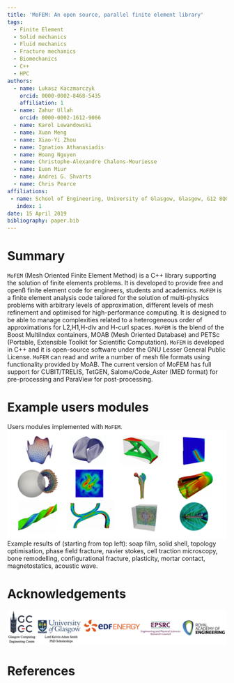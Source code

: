 ```yaml
---
title: 'MoFEM: An open source, parallel finite element library'
tags:
  - Finite Element
  - Solid mechanics
  - Fluid mechanics
  - Fracture mechanics
  - Biomechanics
  - C++
  - HPC
authors:
  - name: Lukasz Kaczmarczyk
    orcid: 0000-0002-8468-5435
    affiliation: 1 
  - name: Zahur Ullah
    orcid: 0000-0002-1612-9066
  - name: Karol Lewandowski
  - name: Xuan Meng  
  - name: Xiao-Yi Zhou 
  - name: Ignatios Athanasiadis  
  - name: Hoang Nguyen  
  - name: Christophe-Alexandre Chalons-Mouriesse 
  - name: Euan Miur
  - name: Andrei G. Shvarts
  - name: Chris Pearce  
affiliations:
 - name: School of Engineering, University of Glasgow, Glasgow, G12 8QQ
   index: 1
date: 15 April 2019
bibliography: paper.bib
---
```


# Summary

``MoFEM`` (Mesh Oriented Finite Element Method) is a C++ library supporting the solution of finite elements problems. It is developed to provide free and openß finite element code for engineers, students and academics. ``MoFEM`` is a finite element analysis code tailored for the solution of multi-physics problems with arbitrary levels of approximation, different levels of mesh refinement and optimised for high-performance computing. It is designed to be able to manage complexities related to a heterogeneous order of approximations for L2,H1,H-div and H-curl spaces. ``MoFEM`` is the blend of the Boost MultiIndex containers, MOAB (Mesh Oriented Database)  and PETSc (Portable, Extensible Toolkit for Scientific Computation). ``MoFEM`` is developed in C++ and it is open-source software under the GNU Lesser General Public License.
``MoFEM`` can read and write a number of mesh file formats using functionality provided by MoAB. The current version of MoFEM has full support for CUBIT/TRELIS, TetGEN, Salome/Code_Aster (MED format) for pre-processing and ParaView for post-processing.

# Example users modules

Users modules implemented with ``MoFEM``.
![Example modules.](mofem_modules_examples.png)
Example results of (starting from top left): soap film, solid shell, topology optimisation, phase field fracture, navier stokes, cell traction microscopy, bone remodelling,  configurational fracture, plasticity, mortar contact, magnetostatics, acoustic wave.

# Acknowledgements
![Acknowledgments.](../mofem/doc/figures/Acknowledgments.png)


# References